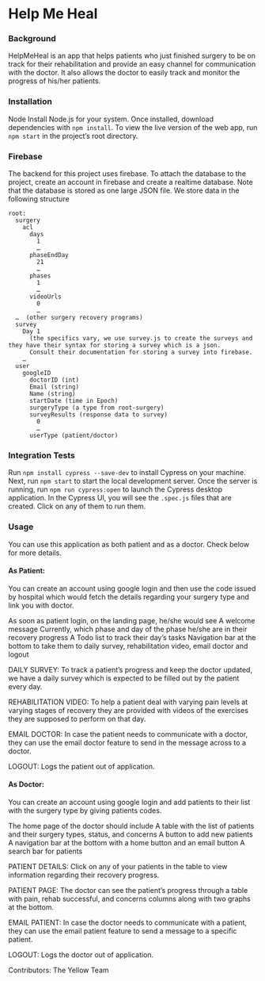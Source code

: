 # Help Me Heal

### Background

HelpMeHeal is an app that helps patients who just finished surgery to be on track for their rehabilitation and provide an easy channel for communication with the doctor. It also allows the doctor to easily track and monitor the progress of his/her patients.

### Installation
Node
Install Node.js for your system. Once installed, download dependencies with `npm install`. To view the live version of the web app, run `npm start` in the project’s  root directory. 

### Firebase
The backend for this project uses firebase. To attach the database to the project, create an account in firebase and create a realtime database. Note that the database is stored as one large JSON file. We store data in the following structure
```
root:
  surgery
    acl 
      days 
        1
        …
      phaseEndDay
        21
        …
      phases
        1
        …
      videoUrls
        0
        …
  …  (other surgery recovery programs)
  survey
    Day 1
      (the specifics vary, we use survey.js to create the surveys and they have their syntax for storing a survey which is a json. 
      Consult their documentation for storing a survey into firebase. 
    …
  user 
    googleID 
      doctorID (int)
      Email (string)
      Name (string)
      startDate (time in Epoch)
      surgeryType (a type from root-surgery)
      surveyResults (response data to survey)
        0
        …
      userType (patient/doctor)
```
### Integration Tests
Run `​​npm install cypress --save-dev` to install Cypress on your machine. Next, run `npm start` to start the local development server. Once the server is running, run `npm run cypress:open` to launch the Cypress desktop application. In the Cypress UI, you will see the `.spec.js` files that are created. Click on any of them to run them.

### Usage
You can use this application as both patient and as a doctor. Check below for more details.

#### As Patient:
You can create an account using google login and then use the code issued by hospital which would fetch the details regarding your surgery type and link you with doctor.

As soon as patient login, on the landing page, he/she would see
A welcome message
Currently, which phase and day of the phase he/she are in their recovery progress
A Todo list to track their day’s tasks
Navigation bar at the bottom to take them to daily survey, rehabilitation video, email doctor and logout

DAILY SURVEY: 
To track a patient’s progress and keep the doctor updated, we have a daily survey which is expected to be filled out by the patient every day.

REHABILITATION VIDEO:
To help a patient deal with varying pain levels at varying stages of recovery they are provided with videos of the exercises they are supposed to perform on that day.

EMAIL DOCTOR:
In case the patient needs to communicate with a doctor, they can use the email doctor feature to send in the message across to a doctor.

LOGOUT:
Logs the patient out of application.

#### As Doctor:

You can create an account using google login and add patients to their list with the surgery type by giving patients codes.

The home page of the doctor should include
A table with the list of patients and their surgery types, status, and concerns
A button to add new patients
A navigation bar at the bottom with a home button and an email button
A search bar for patients

PATIENT DETAILS:
Click on any of your patients in the table to view information regarding their recovery progress.

PATIENT PAGE: 
The doctor can see the patient’s progress through a table with pain, rehab successful, and concerns columns along with two graphs at the bottom.

EMAIL PATIENT:
In case the doctor needs to communicate with a patient, they can use the email patient feature to send a message to a specific patient.

LOGOUT:
Logs the doctor out of application.

Contributors: The Yellow Team
